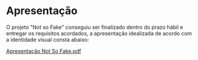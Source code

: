 # Apresentação

O projeto "Not so Fake" conseguiu ser finalizado dentro do prazo hábil e entregar os requisitos acordados, a apresentação idealizada de acordo com a identidade visual 
consta abaixo:

[Apresentação Not So Fake.pdf](https://github.com/ICEI-PUC-Minas-PMV-SI/pmv-si-2022-2-e1-proj-web-t6-projeto-aplicacao-web-fake-news-entrega/files/10249884/apresentacao.pdf)
